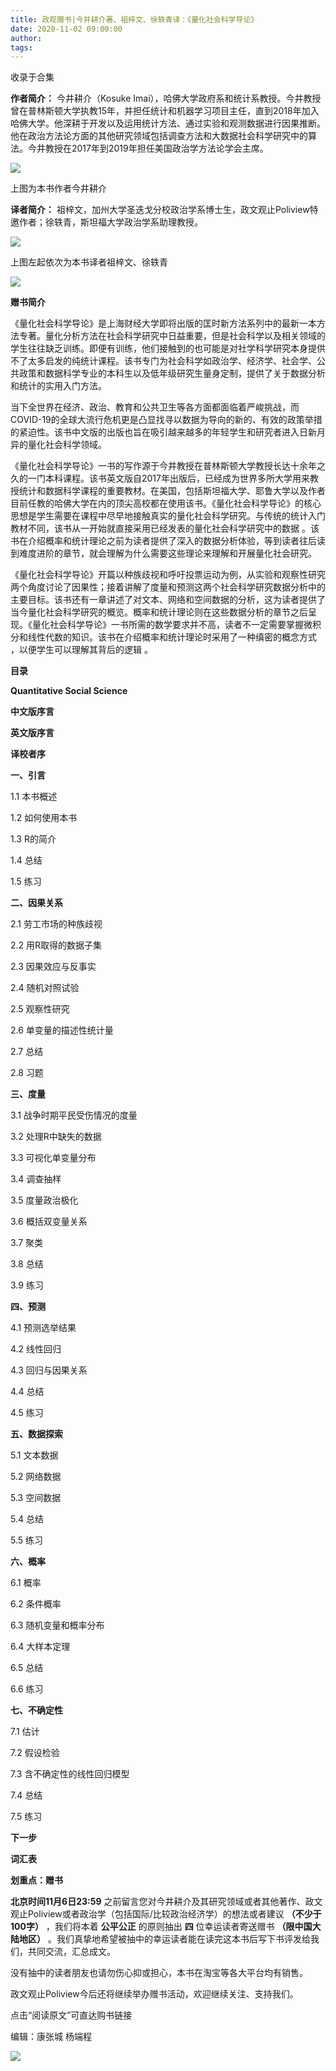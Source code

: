 ```yaml
---
title: 政观赠书|今井耕介著、祖梓文、徐轶青译：《量化社会科学导论》
date: 2020-11-02 09:00:00
author: 
tags: 
---
```



收录于合集

**作者简介：** 今井耕介（Kosuke
Imai），哈佛大学政府系和统计系教授。今井教授曾在普林斯顿大学执教15年，并担任统计和机器学习项目主任，直到2018年加入哈佛大学。他深耕于开发以及运用统计方法、通过实验和观测数据进行因果推断。他在政治方法论方面的其他研究领域包括调查方法和大数据社会科学研究中的算法。今井教授在2017年到2019年担任美国政治学方法论学会主席。

  

![](/images/222/2.png)

上图为本书作者今井耕介

  

 **译者简介：** 祖梓文，加州大学圣迭戈分校政治学系博士生，政文观止Poliview特邀作者；徐轶青，斯坦福大学政治学系助理教授。

  

![](/images/222/3.jpeg)

上图左起依次为本书译者祖梓文、徐轶青

  

  

  

![](/images/222/4.jpeg)  

 **赠书简介**

《量化社会科学导论》是上海财经大学即将出版的匡时新方法系列中的最新一本方法专著。量化分析方法在社会科学研究中日益重要，但是社会科学以及相关领域的学生往往缺乏训练。即便有训练，他们接触到的也可能是对社学科学研究本身提供不了太多启发的纯统计课程。该书专门为社会科学如政治学、经济学、社会学、公共政策和数据科学专业的本科生以及低年级研究生量身定制，提供了关于数据分析和统计的实用入门方法。

  

当下全世界在经济、政治、教育和公共卫生等各方面都面临着严峻挑战，而COVID-19的全球大流行危机更是凸显找寻以数据为导向的新的、有效的政策举措的紧迫性。该书中文版的出版也旨在吸引越来越多的年轻学生和研究者进入日新月异的量化社会科学领域。

《量化社会科学导论》一书的写作源于今井教授在普林斯顿大学教授长达十余年之久的一门本科课程。该书英文版自2017年出版后，已经成为世界多所大学用来教授统计和数据科学课程的重要教材。在美国，包括斯坦福大学、耶鲁大学以及作者目前任教的哈佛大学在内的顶尖高校都在使用该书。《量化社会科学导论》的核心思想是学生需要在课程中尽早地接触真实的量化社会科学研究。与传统的统计入门教材不同，该书从一开始就直接采用已经发表的量化社会科学研究中的数据
。该书在介绍概率和统计理论之前为读者提供了深入的数据分析体验，等到读者往后读到难度进阶的章节，就会理解为什么需要这些理论来理解和开展量化社会研究。

  

《量化社会科学导论》开篇以种族歧视和呼吁投票运动为例，从实验和观察性研究两个角度讨论了因果性；接着讲解了度量和预测这两个社会科学研究数据分析中的主要目标。该书还有一章讲述了对文本、网络和空间数据的分析，这为读者提供了当今量化社会科学研究的概览。概率和统计理论则在这些数据分析的章节之后呈现。《量化社会科学导论》一书所需的数学要求并不高，读者不一定需要掌握微积分和线性代数的知识。该书在介绍概率和统计理论时采用了一种缜密的概念方式
，以便学生可以理解其背后的逻辑 。

  

 **目录**

 **Quantitative Social Science**

  

 **中文版序言**

  

 **英文版序言**

  

 **译校者序**

  

 **一、引言**

  

1.1 本书概述

  

1.2 如何使用本书

  

1.3 R的简介

  

1.4 总结  

  

1.5 练习

  

**二、因果关系**

  

2.1 劳工市场的种族歧视

  

2.2 用R取得的数据子集

  

2.3 因果效应与反事实  

  

2.4 随机对照试验

  

2.5 观察性研究

  

2.6 单变量的描述性统计量

  

2.7 总结

  

2.8 习题

  

**三、度量**

  

3.1 战争时期平民受伤情况的度量

  

3.2 处理R中缺失的数据

  

3.3 可视化单变量分布

  

3.4 调查抽样

  

3.5 度量政治极化

  

3.6 概括双变量关系

  

3.7 聚类

  

3.8 总结

  

3.9 练习

  

 **四、预测**

  

4.1 预测选举结果

  

4.2 线性回归

  

4.3 回归与因果关系

  

4.4 总结

  

4.5 练习

  

**五、数据探索**

  

5.1 文本数据

  

5.2 网络数据

  

5.3 空间数据

  

5.4 总结

  

5.5 练习

  

**六、概率**

  

6.1 概率

  

6.2 条件概率

  

6.3 随机变量和概率分布

  

6.4 大样本定理

  

6.5 总结

  

6.6 练习

  

 **七、不确定性**

  

7.1 估计

  

7.2 假设检验

  

7.3 含不确定性的线性回归模型

  

7.4 总结

  

7.5 练习

  

 **下一步**

  

 **词汇表**

  

 **划重点：赠书**

 **北京时间11月6日23:59**
之前留言您对今井耕介及其研究领域或者其他著作、政文观止Poliview或者政治学（包括国际/比较政治经济学）的想法或者建议 **（不少于100字）**
，我们将本着 **公平公正** 的原则抽出 **四** 位幸运读者寄送赠书 **（限中国大陆地区）**
。我们真挚地希望被抽中的幸运读者能在读完这本书后写下书评发给我们，共同交流，汇总成文。

  

没有抽中的读者朋友也请勿伤心抑或担心，本书在淘宝等各大平台均有销售。

  

政文观止Poliview今后还将继续举办赠书活动，欢迎继续关注、支持我们。

  

点击“阅读原文”可直达购书链接

编辑：康张城 杨端程

  

![](/images/222/5.jpeg)

  

